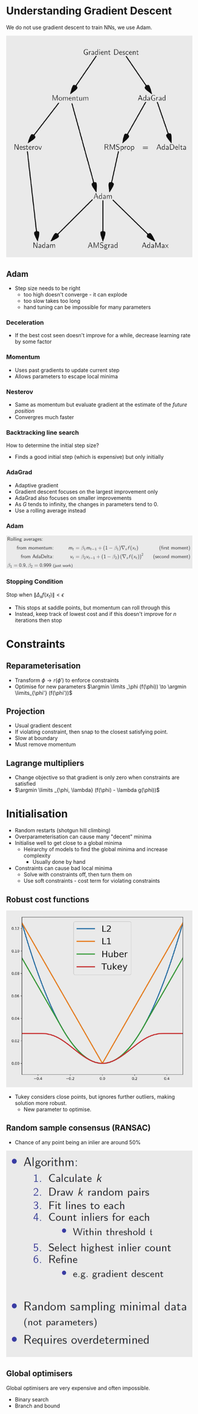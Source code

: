 # Understanding Gradient Descent

We do not use gradient descent to train NNs, we use Adam.

![](assets/2025-03-05-10-53-43.png)

## Adam

- Step size needs to be right
    - too high doesn't converge - it can explode
    - too slow takes too long
    - hand tuning can be impossible for many parameters

### Deceleration

- If the best cost seen doesn't improve for a while, decrease learning rate by some factor

### Momentum

- Uses past gradients to update current step
- Allows parameters to escape local minima

### Nesterov

- Same as momentum but evaluate gradient at the estimate of the *future position*
- Convergres much faster

### Backtracking line search

How to determine the initial step size?
- Finds a good initial step (which is expensive) but only initially

### AdaGrad

- Adaptive gradient
- Gradient descent focuses on the largest improvement only
- AdaGrad also focuses on smaller improvements
- As $G$ tends to infinity, the changes in parameters tend to 0.
- Use a rolling average instead

### Adam

![](assets/2025-03-05-10-54-27.png)

### Stopping Condition

Stop when $\|\Delta_x f(x_t)\| < \epsilon$
- This stops at saddle points, but momentum can roll through this
- Instead, keep track of lowest cost and if this doesn't improve for $n$ iterations then stop

# Constraints

## Reparameterisation

- Transform $\phi \to r(\phi')$ to enforce constraints
- Optimise for new parameters $\argmin \limits _\phi (f(\phi)) \to \argmin \limits_{\phi'} (f(\phi'))$

## Projection

- Usual gradient descent
- If violating constraint, then snap to the closest satisfying point.
- Slow at boundary
- Must remove momentum

## Lagrange multipliers

- Change objective so that gradient is only zero when constraints are satisfied
- $\argmin \limits _{\phi, \lambda} (f(\phi) - \lambda g(\phi))$

# Initialisation

- Random restarts (shotgun hill climbing)
- Overparameterisation can cause many "decent" minima
- Initialise well to get close to a global minima
    - Heirarchy of models to find the global minima and increase complexity
        - Usually done by hand
- Constraints can cause bad local minima
    - Solve with constraints off, then turn them on
    - Use soft constraints - cost term for violating constraints

## Robust cost functions

![](assets/2025-03-05-11-11-47.png)

- Tukey considers close points, but ignores further outliers, making solution more robust. 
    - New parameter to optimise.

## Random sample consensus (RANSAC)

- Chance of any point being an inlier are around 50%

![](assets/2025-03-05-11-15-07.png)

## Global optimisers

Global optimisers are very expensive and often impossible.

- Binary search
- Branch and bound
